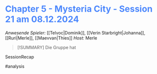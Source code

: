 # <font color = 4d88fd>Chapter 5 - Mysteria City - Session 21 am 08.12.2024</font>

_Anwesende Spieler:_ [[Telvoc|Dominik]], [[Verin Starbright|Johanna]], [[Ruri|Merle]], [[Maevvan|Thies]]
_Host:_ Merle

>[!SUMMARY]
Die Gruppe hat

SessionRecap

#analysis
